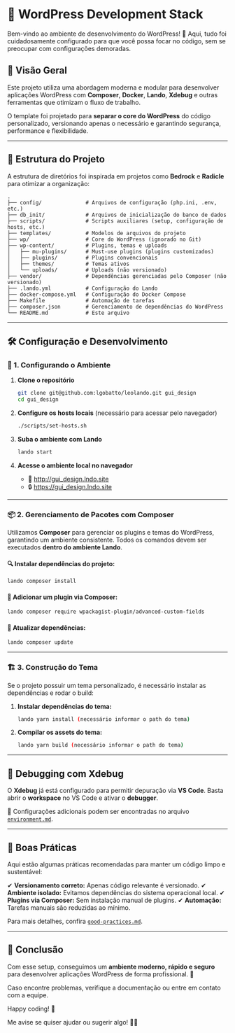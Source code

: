 # 🚀 WordPress Development Stack

Bem-vindo ao ambiente de desenvolvimento do WordPress! 🎉
Aqui, tudo foi cuidadosamente configurado para que você possa focar no código, sem se preocupar com configurações demoradas.

## 📜 Visão Geral

Este projeto utiliza uma abordagem moderna e modular para desenvolver aplicações WordPress com **Composer**, **Docker**, **Lando**, **Xdebug** e outras ferramentas que otimizam o fluxo de trabalho.

O template foi projetado para **separar o core do WordPress** do código personalizado, versionando apenas o necessário e garantindo segurança, performance e flexibilidade.

---

## 📂 Estrutura do Projeto

A estrutura de diretórios foi inspirada em projetos como **Bedrock** e **Radicle** para otimizar a organização:

```plaintext
.
├── config/              # Arquivos de configuração (php.ini, .env, etc.)
├── db_init/             # Arquivos de inicialização do banco de dados
├── scripts/             # Scripts auxiliares (setup, configuração de hosts, etc.)
├── templates/           # Modelos de arquivos do projeto
├── wp/                  # Core do WordPress (ignorado no Git)
├── wp-content/          # Plugins, temas e uploads
│   ├── mu-plugins/      # Must-use plugins (plugins customizados)
│   ├── plugins/         # Plugins convencionais
│   ├── themes/          # Temas ativos
│   └── uploads/         # Uploads (não versionado)
├── vendor/              # Dependências gerenciadas pelo Composer (não versionado)
├── .lando.yml           # Configuração do Lando
├── docker-compose.yml   # Configuração do Docker Compose
├── Makefile             # Automação de tarefas
├── composer.json        # Gerenciamento de dependências do WordPress
└── README.md            # Este arquivo
```

---

## 🛠️ Configuração e Desenvolvimento

### 🔧 1. Configurando o Ambiente

1. **Clone o repositório**
   ```sh
   git clone git@github.com:lgobatto/leolando.git gui_design
   cd gui_design
   ```

2. **Configure os hosts locais** (necessário para acessar pelo navegador)
   ```sh
   ./scripts/set-hosts.sh
   ```

3. **Suba o ambiente com Lando**
   ```sh
   lando start
   ```

4. **Acesse o ambiente local no navegador**
   - 📌 http://gui_design.lndo.site
   - 🔒 https://gui_design.lndo.site

---

### 📦 2. Gerenciamento de Pacotes com Composer

Utilizamos **Composer** para gerenciar os plugins e temas do WordPress, garantindo um ambiente consistente.
Todos os comandos devem ser executados **dentro do ambiente Lando**.

#### 🔍 Instalar dependências do projeto:
```sh
lando composer install
```

#### 📌 Adicionar um plugin via Composer:
```sh
lando composer require wpackagist-plugin/advanced-custom-fields
```

#### 🔄 Atualizar dependências:
```sh
lando composer update
```

---

### 🏗️ 3. Construção do Tema

Se o projeto possuir um tema personalizado, é necessário instalar as dependências e rodar o build:

1. **Instalar dependências do tema:**
   ```sh
   lando yarn install (necessário informar o path do tema)
   ```

2. **Compilar os assets do tema:**
   ```sh
   lando yarn build (necessário informar o path do tema)
   ```

---

## 🐞 Debugging com Xdebug

O **Xdebug** já está configurado para permitir depuração via **VS Code**. Basta abrir o **workspace** no VS Code e ativar o **debugger**.

📜 Configurações adicionais podem ser encontradas no arquivo [`environment.md`](./docs/environment.md).

---

## 📜 Boas Práticas

Aqui estão algumas práticas recomendadas para manter um código limpo e sustentável:

✔ **Versionamento correto:** Apenas código relevante é versionado.
✔ **Ambiente isolado:** Evitamos dependências do sistema operacional local.
✔ **Plugins via Composer:** Sem instalação manual de plugins.
✔ **Automação:** Tarefas manuais são reduzidas ao mínimo.

Para mais detalhes, confira [`good-practices.md`](./docs/good-practices.md).

---

## 🎯 Conclusão

Com esse setup, conseguimos um **ambiente moderno, rápido e seguro** para desenvolver aplicações WordPress de forma profissional. 🚀

Caso encontre problemas, verifique a documentação ou entre em contato com a equipe.

Happy coding! 🎉

Me avise se quiser ajudar ou sugerir algo! 🚀🔥